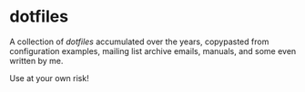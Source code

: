 # dotfiles

A collection of _dotfiles_ accumulated over the years, copypasted from
configuration examples, mailing list archive emails, manuals, and some
even written by me.

Use at your own risk!
